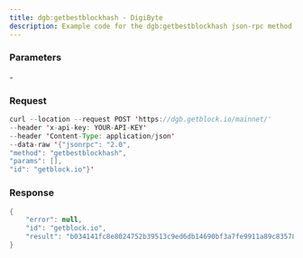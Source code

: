 ```yaml
---
title: dgb:getbestblockhash - DigiByte
description: Example code for the dgb:getbestblockhash json-rpc method. Сomplete guide on how to use dgb:getbestblockhash json-rpc in GetBlock.io Web3 documentation.
---
```


### Parameters


\-

### Request

``` java
curl --location --request POST 'https://dgb.getblock.io/mainnet/' 
--header 'x-api-key: YOUR-API-KEY' 
--header 'Content-Type: application/json' 
--data-raw '{"jsonrpc": "2.0",
"method": "getbestblockhash",
"params": [],
"id": "getblock.io"}'
```

###  Response

``` java
{
    "error": null,
    "id": "getblock.io",
    "result": "b034141fc8e8024752b39513c9ed6db14690bf3a7fe9911a89c83578a73f0457"
}
```

